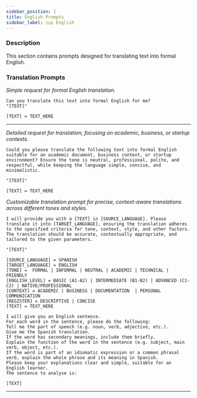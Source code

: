 ```yaml
---
sidebar_position: 1
title: English Prompts
sidebar_label: 🇬🇧 English
---
```


### Description

This section contains prompts designed for translating text into formal English.

### Translation Prompts

*Simple request for formal English translation.*

```text title="prompt"
Can you translate this text into formal English for me?
"[TEXT]"

[TEXT] = TEXT_HERE
```

---

*Detailed request for translation, focusing on academic, business, or startup contexts.*

```text title="prompt"
Could you please translate the following text into formal English suitable for an academic document, business context, or startup environment? Ensure the tone is neutral, professional, polite, and respectful, while keeping the language simple, concise, and minimalistic.

"[TEXT]"

[TEXT] = TEXT_HERE
```

*Customizable translation prompt for precise, context-aware translations across different tones and styles.*

```text title="prompt"
I will provide you with a [TEXT] in [SOURCE_LANGUAGE]. Please translate it into [TARGET_LANGUAGE], ensuring the translation adheres to the specified criteria for tone, context, style, and other factors. The translation should be accurate, contextually appropriate, and tailored to the given parameters.

"[TEXT]"

[SOURCE_LANGUAGE] = SPANISH
[TARGET_LANGUAGE] = ENGLISH
[TONE] =  FORMAL | INFORMAL | NEUTRAL | ACADEMIC | TECHNICAL | FRIENDLY
[ENGLISH_LEVEL] = BASIC (A1-A2) | INTERMEDIATE (B1-B2) | ADVANCED (C1-C2) | NATIVE/PROFESSIONAL
[CONTEXT] = ACADEMIC | BUSINESS | DOCUMENTATION  | PERSONAL COMMUNICATION
[REGISTER] = DESCRIPTIVE | CONCISE
[TEXT] = TEXT_HERE
```

```text title="prompt"
I will give you an English sentence.
For each word in the sentence, please do the following:
Tell me the part of speech (e.g. noun, verb, adjective, etc.).
Give me the Spanish translation.
If the word has secondary meanings, include them briefly.
Explain the function of the word in the sentence (e.g. subject, main verb, object, etc.).
If the word is part of an idiomatic expression or a common phrasal verb, explain the whole phrase and its meaning in Spanish.
Please keep your explanations clear and simple, suitable for an English learner.
The sentence to analyse is:

[TEXT]
```

---